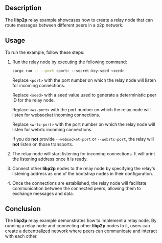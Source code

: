 ## Description

The **libp2p** relay example showcases how to create a relay node that can route messages between different peers in a p2p network.

## Usage

To run the example, follow these steps:

1. Run the relay node by executing the following command:

   ```sh
   cargo run -- --port <port> --secret-key-seed <seed>
   ```

   Replace `<port>` with the port number on which the relay node will listen for incoming connections.
   
   Replace `<seed>` with a seed value used to generate a deterministic peer ID for the relay node.
   
   Replace `<ws-port>` with the port number on which the relay node will listen for websocket incoming connections.
   
   Replace `<wrtc-port>` with the port number on which the relay node will listen for webrtc incoming connections.
   
   If you do **not** provide `--websocket-port` or `--webrtc-port`, the relay will **not** listen on those transports.

3. The relay node will start listening for incoming connections.
   It will print the listening address once it is ready.

4. Connect other **libp2p** nodes to the relay node by specifying the relay's listening address as one of the bootstrap nodes in their configuration.

5. Once the connections are established, the relay node will facilitate communication between the connected peers, allowing them to exchange messages and data.

## Conclusion

The **libp2p** relay example demonstrates how to implement a relay node.
By running a relay node and connecting other **libp2p** nodes to it, users can create a decentralized network where peers can communicate and interact with each other.
